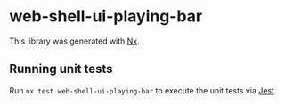 # web-shell-ui-playing-bar

This library was generated with [Nx](https://nx.dev).

## Running unit tests

Run `nx test web-shell-ui-playing-bar` to execute the unit tests via [Jest](https://jestjs.io).
